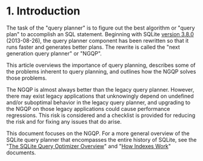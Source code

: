 # 1\.  Introduction



The task of the "query planner" is to figure
out the best algorithm or "query plan" to accomplish an SQL statement.
Beginning with SQLite [version 3\.8\.0](releaselog/3_8_0.html) (2013\-08\-26\),
the query planner component has been
rewritten so that it runs faster and generates better plans. The
rewrite is called the "next generation query planner" or "NGQP".



This article overviews the importance of query planning, describes some
of the problems inherent to query planning, and outlines how the NGQP
solves those problems.


The NGQP is almost always better than the legacy query planner.
However, there may exist legacy applications that unknowingly depend on
undefined and/or suboptimal behavior in the legacy query planner, and
upgrading to the NGQP on those legacy applications could cause performance
regressions. This risk is considered and a checklist is provided
for reducing the risk and for fixing any issues that do arise.


This document focuses on the NGQP. For a more general overview of the
SQLite query planner that encompasses the entire history of SQLite, see the
"[The SQLite Query Optimizer Overview](optoverview.html)" and
"[How Indexes Work](queryplanner.html)" documents.



